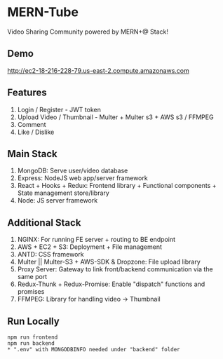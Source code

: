 # MERN-Tube
Video Sharing Community powered by MERN+@ Stack!

## Demo
http://ec2-18-216-228-79.us-east-2.compute.amazonaws.com

## Features
1. Login / Register - JWT token
2. Upload Video / Thumbnail - Multer + Multer s3 + AWS s3 / FFMPEG
3. Comment
4. Like / Dislike

## Main Stack
1. MongoDB: Serve user/video database
2. Express: NodeJS web app/server framework
3. React + Hooks + Redux: Frontend library + Functional components + State management store/library
4. Node: JS server framework

## Additional Stack
1. NGINX: For running FE server + routing to BE endpoint
2. AWS + EC2 + S3: Deployment + File management
3. ANTD: CSS framework
4. Multer || Multer-S3 + AWS-SDK & Dropzone: File upload library
5. Proxy Server: Gateway to link front/backend communication via the same port
6. Redux-Thunk + Redux-Promise: Enable "dispatch" functions and promises
7. FFMPEG: Library for handling video -> Thumbnail

## Run Locally
```
npm run frontend
npm run backend
* ".env" with MONGODBINFO needed under "backend" folder
```